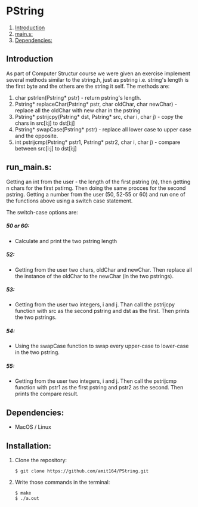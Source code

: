 # PString
1. [Introduction](#introduction)  
2. [main.s:](#main.s)  
3. [Dependencies:](#dependencies)  


## Introduction
As part of Computer Structur course we were given an exercise implement several methods similar to the string.h, just as pstring i.e. string's length is the first byte and the others are the string it self. The methods are:

1. char pstrlen(Pstring* pstr) - return pstring's length.
2. Pstring* replaceChar(Pstring* pstr, char oldChar, char newChar) - replace all the oldChar with new char in the pstring
3. Pstring* pstrijcpy(Pstring* dst, Pstring* src, char i, char j) - copy the chars in src[i:j] to dst[i:j]
4. Pstring* swapCase(Pstring* pstr) - replace all lower case to upper case and the opposite.
5. int pstrijcmp(Pstring* pstr1, Pstring* pstr2, char i, char j) - compare between src[i:j] to dst[i:j]


## run_main.s:
Getting an int from the user - the length of the first pstring (n), then getting n chars for the first pstirng. Then doing the same procces for the second pstring. Getting a number from the user (50, 52-55 or 60) and run one of the functions above using a switch case statement.

The switch-case options are:
##### 50 or 60:
* Calculate and print the two pstring length
##### 52:
* Getting from the user two chars, oldChar and newChar. Then replace all the instance of the oldChar to the newChar (in the two pstrings).
##### 53:
* Getting from the user two integers, i and j. Than call the pstrijcpy function with src as the second pstring and dst as the first. Then prints the two pstrings.
##### 54:
* Using the swapCase function to swap every upper-case to lower-case in the two pstring.
##### 55:
* Getting from the user two integers, i and j. Then call the pstrijcmp function with pstr1 as the first pstring and pstr2 as the second. Then prints the compare result.


## Dependencies:
* MacOS / Linux

## Installation:
1. Clone the repository:  
    ```
    $ git clone https://github.com/amit164/PString.git
    ```
2. Write those commands in the terminal:
    ```
    $ make 
    $ ./a.out
    ```
